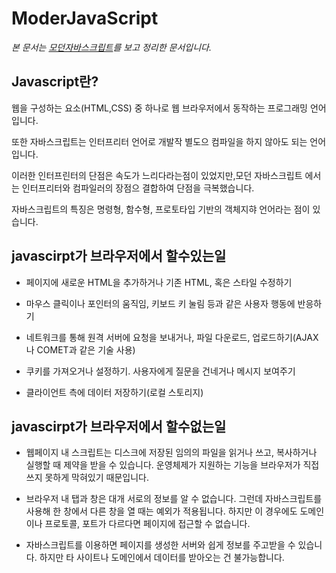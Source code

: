 # ModerJavaScript
*본 문서는 <a href=https://ko.javascript.info/intro>모던자바스크립트</a>를 보고 정리한 문서입니다.*

## Javascript란?
웹을 구성하는 요소(HTML,CSS) 중 하나로 웹 브라우저에서 동작하는 프로그래밍 언어입니다.

또한 자바스크립트는 인터프리터 언어로 개발작 별도으 컴파일을 하지 않아도 되는 언어입니다. 

이러한 인터프린터의 단점은 속도가 느리다라는점이 있었지만,모던 자바스크립트 에서는 인터프리터와 컴파일러의 장점으 결합하여 단점을 극복했습니다.

자바스크립트의 특징은 명령형, 함수형, 프로토타입 기반의 객체지햐 언어라는 점이 있습니다. 


## javascirpt가 브라우저에서 할수있는일

- 페이지에 새로운 HTML을 추가하거나 기존 HTML, 혹은 스타일 수정하기

- 마우스 클릭이나 포인터의 움직임, 키보드 키 눌림 등과 같은 사용자 행동에 반응하기

- 네트워크를 통해 원격 서버에 요청을 보내거나, 파일 다운로드, 업로드하기(AJAX나 COMET과 같은 기술 사용)

- 쿠키를 가져오거나 설정하기. 사용자에게 질문을 건네거나 메시지 보여주기

- 클라이언트 측에 데이터 저장하기(로컬 스토리지)

## javascirpt가 브라우저에서 할수없는일

- 웹페이지 내 스크립트는 디스크에 저장된 임의의 파일을 읽거나 쓰고, 복사하거나 실행할 때 제약을 받을 수 있습니다. 운영체제가 지원하는 기능을 브라우저가 직접 쓰지 못하게 막혀있기 때문입니다.

- 브라우저 내 탭과 창은 대개 서로의 정보를 알 수 없습니다. 그런데 자바스크립트를 사용해 한 창에서 다른 창을 열 때는 예외가 적용됩니다. 하지만 이 경우에도 도메인이나 프로토콜, 포트가 다르다면 페이지에 접근할 수 없습니다.

- 자바스크립트를 이용하면 페이지를 생성한 서버와 쉽게 정보를 주고받을 수 있습니다. 하지만 타 사이트나 도메인에서 데이터를 받아오는 건 불가능합니다. 
